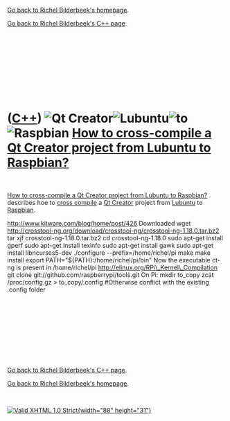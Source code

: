 [Go back to Richel Bilderbeek's homepage](index.htm).

[Go back to Richel Bilderbeek's C++ page](Cpp.htm).

 

 

 

 

 

([C++](Cpp.htm)) ![Qt Creator](PicQtCreator.png)![Lubuntu](PicLubuntu.png)![to](PicTo.png)![Raspbian](PicRaspbian.png) [How to cross-compile a Qt Creator project from Lubuntu to Raspbian?](CppCrossCompileQtCreatorLubuntuToRaspbian.htm)
===========================================================================================================================================================================================================================================

 

[How to cross-compile a Qt Creator project from Lubuntu to
Raspbian?](CppCrossCompileQtCreatorLubuntuToRaspbian.htm) describes hoe
to [cross compile](CppCrossCompile.htm) a [Qt Creator](CppQtCreator.htm)
project from [Lubuntu](CppLubuntu.htm) to [Raspbian](CppRaspbian.htm).

http://www.kitware.com/blog/home/post/426 Downloaded wget
http://crosstool-ng.org/download/crosstool-ng/crosstool-ng-1.18.0.tar.bz2
tar xjf crosstool-ng-1.18.0.tar.bz2 cd crosstool-ng-1.18.0 sudo apt-get
install gperf sudo apt-get install texinfo sudo apt-get install gawk
sudo apt-get install libncurses5-dev ./configure
--prefix=/home/richel/pi make make install export
PATH="\${PATH}:/home/richel/pi/bin" Now the executable ct-ng is present
in /home/richel/pi http://elinux.org/RPi\_Kernel\_Compilation git clone
git://github.com/raspberrypi/tools.git On Pi: mkdir to\_copy zcat
/proc/config.gz &gt; to\_copy/.config \#Otherwise conflict with the
existing .config folder

 

 

 

 

 

[Go back to Richel Bilderbeek's C++ page](Cpp.htm).

[Go back to Richel Bilderbeek's homepage](index.htm).

 

[![Valid XHTML 1.0 Strict](valid-xhtml10.png){width="88"
height="31"}](http://validator.w3.org/check?uri=referer)
